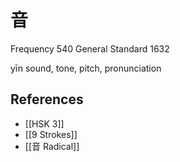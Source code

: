 # 音
Frequency 540
General Standard 1632

yīn
sound, tone, pitch, pronunciation

## References
- [[HSK 3]]
- [[9 Strokes]]
- [[音 Radical]]